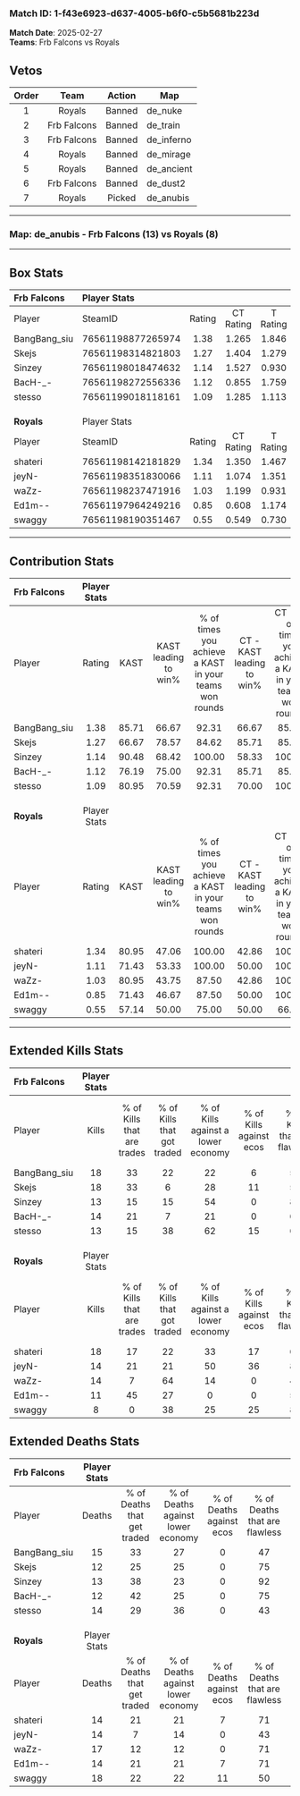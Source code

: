 ### Match ID: 1-f43e6923-d637-4005-b6f0-c5b5681b223d  
**Match Date**: 2025-02-27  
**Teams**: Frb Falcons vs Royals  

## Vetos  

| Order | Team | Action | Map |
| :---: | :--: | :----: | --- |
| 1 | Royals | Banned | de_nuke |
| 2 | Frb Falcons | Banned | de_train |
| 3 | Frb Falcons | Banned | de_inferno |
| 4 | Royals | Banned | de_mirage |
| 5 | Royals | Banned | de_ancient |
| 6 | Frb Falcons | Banned | de_dust2 |
| 7 | Royals | Picked | de_anubis |

---  

### **Map**: de_anubis - Frb Falcons (13) vs Royals (8)  
---  

## Box Stats  

| **Frb Falcons** | Player Stats      |        |           |          |       |      |       |         |        |      |     |
| :- | :- | :-: | :-: | :-: | :-: | :-: | :-: | :-: | :-: | :-: | :-: |
| Player          | SteamID           | Rating | CT Rating | T Rating | KAST  | ADR  | Kills | Assists | Deaths | K/D  | HS% |
| BangBang_siu    | 76561198877265974 |  1.38  |   1.265   |  1.846   | 85.71 | 97.5 |  18   |    5    |   15   | 1.20 | 61  |
| Skejs           | 76561198314821803 |  1.27  |   1.404   |  1.279   | 66.67 | 79.0 |  18   |    6    |   12   | 1.50 | 50  |
| Sinzey          | 76561198018474632 |  1.14  |   1.527   |  0.930   | 90.48 | 62.0 |  13   |    4    |   13   | 1.00 | 15  |
| BacH-_-         | 76561198272556336 |  1.12  |   0.855   |  1.759   | 76.19 | 64.8 |  14   |    4    |   12   | 1.17 | 50  |
| stesso          | 76561199018118161 |  1.09  |   1.285   |  1.113   | 80.95 | 75.9 |  13   |    4    |   14   | 0.93 | 69  |
|                 |                   |        |           |          |       |      |       |         |        |      |     |
|                 |                   |        |           |          |       |      |       |         |        |      |     |
|                 |                   |        |           |          |       |      |       |         |        |      |     |
| **Royals**      | Player Stats      |        |           |          |       |      |       |         |        |      |     |
| Player          | SteamID           | Rating | CT Rating | T Rating | KAST  | ADR  | Kills | Assists | Deaths | K/D  | HS% |
| shateri         | 76561198142181829 |  1.34  |   1.350   |  1.467   | 80.95 | 87.1 |  18   |    5    |   14   | 1.29 | 77  |
| jeyN-           | 76561198351830066 |  1.11  |   1.074   |  1.351   | 71.43 | 91.1 |  14   |    3    |   14   | 1.00 | 28  |
| waZz-           | 76561198237471916 |  1.03  |   1.199   |  0.931   | 80.95 | 69.5 |  14   |    2    |   17   | 0.82 | 57  |
| Ed1m--          | 76561197964249216 |  0.85  |   0.608   |  1.174   | 71.43 | 50.1 |  11   |    3    |   14   | 0.79 | 45  |
| swaggy          | 76561198190351467 |  0.55  |   0.549   |  0.730   | 57.14 | 53.2 |   8   |    6    |   18   | 0.44 | 75  |
---  

## Contribution Stats  

| **Frb Falcons** | Player Stats |       |                      |                                                        |                           |                                                             |                          |                                                            |
| :- | :-: | :-: | :-: | :-: | :-: | :-: | :-: | :-: |
| Player          |    Rating    | KAST  | KAST leading to win% | % of times you achieve a KAST in your teams won rounds | CT - KAST leading to win% | CT - % of times you achieve a KAST in your teams won rounds | T - KAST leading to win% | T - % of times you achieve a KAST in your teams won rounds |
| BangBang_siu    |     1.38     | 85.71 |        66.67         |                         92.31                          |           66.67           |                            85.71                            |          66.67           |                           100.00                           |
| Skejs           |     1.27     | 66.67 |        78.57         |                         84.62                          |           85.71           |                            85.71                            |          71.43           |                           83.33                            |
| Sinzey          |     1.14     | 90.48 |        68.42         |                         100.00                         |           58.33           |                           100.00                            |          85.71           |                           100.00                           |
| BacH-_-         |     1.12     | 76.19 |        75.00         |                         92.31                          |           85.71           |                            85.71                            |          66.67           |                           100.00                           |
| stesso          |     1.09     | 80.95 |        70.59         |                         92.31                          |           70.00           |                           100.00                            |          71.43           |                           83.33                            |
|                 |              |       |                      |                                                        |                           |                                                             |                          |                                                            |
|                 |              |       |                      |                                                        |                           |                                                             |                          |                                                            |
|                 |              |       |                      |                                                        |                           |                                                             |                          |                                                            |
| **Royals**      | Player Stats |       |                      |                                                        |                           |                                                             |                          |                                                            |
| Player          |    Rating    | KAST  | KAST leading to win% | % of times you achieve a KAST in your teams won rounds | CT - KAST leading to win% | CT - % of times you achieve a KAST in your teams won rounds | T - KAST leading to win% | T - % of times you achieve a KAST in your teams won rounds |
| shateri         |     1.34     | 80.95 |        47.06         |                         100.00                         |           42.86           |                           100.00                            |          50.00           |                           100.00                           |
| jeyN-           |     1.11     | 71.43 |        53.33         |                         100.00                         |           50.00           |                           100.00                            |          55.56           |                           100.00                           |
| waZz-           |     1.03     | 80.95 |        43.75         |                         87.50                          |           42.86           |                           100.00                            |          44.44           |                           80.00                            |
| Ed1m--          |     0.85     | 71.43 |        46.67         |                         87.50                          |           50.00           |                           100.00                            |          44.44           |                           80.00                            |
| swaggy          |     0.55     | 57.14 |        50.00         |                         75.00                          |           50.00           |                            66.67                            |          50.00           |                           80.00                            |
---  

## Extended Kills Stats  

| **Frb Falcons** | Player Stats |                            |                            |                                    |                         |                              |                                 |                                       |                    |           |
| :- | :-: | :-: | :-: | :-: | :-: | :-: | :-: | :-: | :-: | :-: |
| Player          |    Kills     | % of Kills that are trades | % of Kills that got traded | % of Kills against a lower economy | % of Kills against ecos | % of Kills that are flawless | % of Kills that are close duels | % of Kills that are assisted by flash | Pistol Round Kills | AWP Kills |
| BangBang_siu    |      18      |             33             |             22             |                 22                 |            6            |              50              |                6                |                   6                   |         1          |     0     |
| Skejs           |      18      |             33             |             6              |                 28                 |           11            |              50              |                0                |                   0                   |         2          |     1     |
| Sinzey          |      13      |             15             |             15             |                 54                 |            0            |              85              |                0                |                   0                   |         0          |    10     |
| BacH-_-         |      14      |             21             |             7              |                 21                 |            0            |              64              |               14                |                   0                   |         0          |     0     |
| stesso          |      13      |             15             |             38             |                 62                 |           15            |              69              |                0                |                  15                   |         1          |     0     |
|                 |              |                            |                            |                                    |                         |                              |                                 |                                       |                    |           |
|                 |              |                            |                            |                                    |                         |                              |                                 |                                       |                    |           |
|                 |              |                            |                            |                                    |                         |                              |                                 |                                       |                    |           |
| **Royals**      | Player Stats |                            |                            |                                    |                         |                              |                                 |                                       |                    |           |
| Player          |    Kills     | % of Kills that are trades | % of Kills that got traded | % of Kills against a lower economy | % of Kills against ecos | % of Kills that are flawless | % of Kills that are close duels | % of Kills that are assisted by flash | Pistol Round Kills | AWP Kills |
| shateri         |      18      |             17             |             22             |                 33                 |           17            |              67              |                6                |                   0                   |         1          |     0     |
| jeyN-           |      14      |             21             |             21             |                 50                 |           36            |              86              |                0                |                   0                   |         2          |     6     |
| waZz-           |      14      |             7              |             64             |                 14                 |            0            |              43              |               21                |                   0                   |         3          |     0     |
| Ed1m--          |      11      |             45             |             27             |                 0                  |            0            |              55              |                0                |                   0                   |         2          |     0     |
| swaggy          |      8       |             0              |             38             |                 25                 |           25            |              88              |                0                |                  13                   |         1          |     0     |
## Extended Deaths Stats  

| **Frb Falcons** | Player Stats |                             |                                   |                          |                               |                            |                           |               |
| :- | :-: | :-: | :-: | :-: | :-: | :-: | :-: | :-: |
| Player          |    Deaths    | % of Deaths that get traded | % of Deaths against lower economy | % of Deaths against ecos | % of Deaths that are flawless | % of Deaths that are close | % of Deaths while blinded | Deaths to AWP |
| BangBang_siu    |      15      |             33              |                27                 |            0             |              47               |             7              |             0             |       0       |
| Skejs           |      12      |             25              |                25                 |            0             |              75               |             0              |             8             |       1       |
| Sinzey          |      13      |             38              |                23                 |            0             |              92               |             0              |             0             |       3       |
| BacH-_-         |      12      |             42              |                25                 |            0             |              75               |             8              |             0             |       2       |
| stesso          |      14      |             29              |                36                 |            0             |              43               |             14             |             0             |       0       |
|                 |              |                             |                                   |                          |                               |                            |                           |               |
|                 |              |                             |                                   |                          |                               |                            |                           |               |
|                 |              |                             |                                   |                          |                               |                            |                           |               |
| **Royals**      | Player Stats |                             |                                   |                          |                               |                            |                           |               |
| Player          |    Deaths    | % of Deaths that get traded | % of Deaths against lower economy | % of Deaths against ecos | % of Deaths that are flawless | % of Deaths that are close | % of Deaths while blinded | Deaths to AWP |
| shateri         |      14      |             21              |                21                 |            7             |              71               |             0              |             0             |       2       |
| jeyN-           |      14      |              7              |                14                 |            0             |              43               |             14             |             0             |       1       |
| waZz-           |      17      |             12              |                12                 |            0             |              71               |             0              |             6             |       2       |
| Ed1m--          |      14      |             21              |                21                 |            7             |              71               |             7              |             0             |       4       |
| swaggy          |      18      |             22              |                22                 |            11            |              50               |             0              |            11             |       2       |
